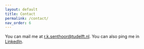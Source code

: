```yaml
---
layout: default
title: Contact
permalink: /contact/
nav_order: 6
---
```


You can mail me at [r.k.senthoor@tudelft.nl](mailto:r.k.senthoor@tudelft.nl). You can also ping me in [LinkedIn](https://in.linkedin.com/in/kaushik-senthoor).

